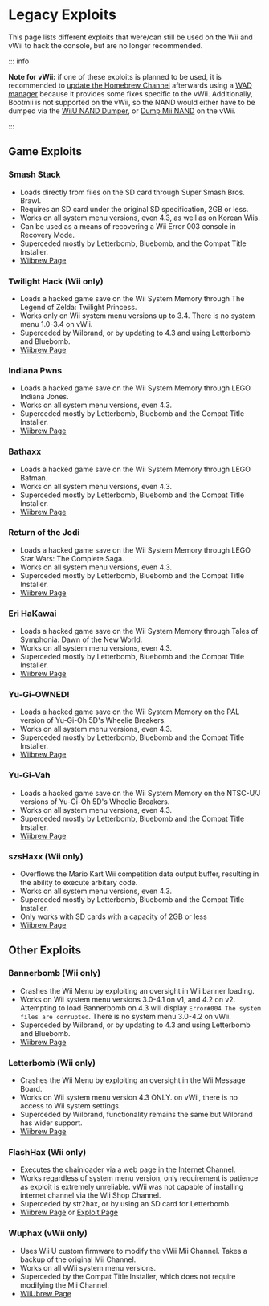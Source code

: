 # Legacy Exploits

This page lists different exploits that were/can still be used on the Wii and vWii to hack the console, but are no longer recommended.

::: info

**Note for vWii:** if one of these exploits is planned to be used, it is recommended to [update the Homebrew Channel](https://github.com/FIX94/hbc/releases/tag/1.1.4-1) afterwards using a [WAD manager](yawmme) because it provides some fixes specific to the vWii.  Additionally, Bootmii is not supported on the vWii, so the NAND would either have to be dumped via the [WiiU NAND Dumper](wiiu-nand-dumper), or [Dump Mii NAND](https://oscwii.org/library/app/DmpMiNND) on the vWii.

:::

## Game Exploits

### Smash Stack

- Loads directly from files on the SD card through Super Smash Bros. Brawl.
- Requires an SD card under the original SD specification, 2GB or less.
- Works on all system menu versions, even 4.3, as well as on Korean Wiis.
- Can be used as a means of recovering a Wii Error 003 console in Recovery Mode.
- Superceded mostly by Letterbomb, Bluebomb, and the Compat Title Installer.
- [Wiibrew Page](https://wiibrew.org/wiki/Smash_Stack)

### Twilight Hack (Wii only)

- Loads a hacked game save on the Wii System Memory through The Legend of Zelda: Twilight Princess.
- Works only on Wii system menu versions up to 3.4. There is no system menu 1.0-3.4 on vWii.
- Superceded by Wilbrand, or by updating to 4.3 and using Letterbomb and Bluebomb.
- [Wiibrew Page](https://wiibrew.org/wiki/Twilight_Hack)

### Indiana Pwns

- Loads a hacked game save on the Wii System Memory through LEGO Indiana Jones.
- Works on all system menu versions, even 4.3.
- Superceded mostly by Letterbomb, Bluebomb and the Compat Title Installer.
- [Wiibrew Page](https://wiibrew.org/wiki/Indiana_Pwns)

### Bathaxx

- Loads a hacked game save on the Wii System Memory through LEGO Batman.
- Works on all system menu versions, even 4.3.
- Superceded mostly by Letterbomb, Bluebomb and the Compat Title Installer.
- [Wiibrew Page](https://wiibrew.org/wiki/Bathaxx)

### Return of the Jodi

- Loads a hacked game save on the Wii System Memory through LEGO Star Wars: The Complete Saga.
- Works on all system menu versions, even 4.3.
- Superceded mostly by Letterbomb, Bluebomb and the Compat Title Installer.
- [Wiibrew Page](https://wiibrew.org/wiki/Return_of_the_Jodi)

### Eri HaKawai

- Loads a hacked game save on the Wii System Memory through Tales of Symphonia: Dawn of the New World.
- Works on all system menu versions, even 4.3.
- Superceded mostly by Letterbomb, Bluebomb and the Compat Title Installer.
- [Wiibrew Page](https://wiibrew.org/wiki/Eri_HaKawai)

### Yu-Gi-OWNED!

- Loads a hacked game save on the Wii System Memory on the PAL version of Yu-Gi-Oh 5D's Wheelie Breakers.
- Works on all system menu versions, even 4.3.
- Superceded mostly by Letterbomb, Bluebomb and the Compat Title Installer.
- [Wiibrew Page](https://wiibrew.org/wiki/Yu-Gi-OWNED!)

### Yu-Gi-Vah

- Loads a hacked game save on the Wii System Memory on the NTSC-U/J versions of Yu-Gi-Oh 5D's Wheelie Breakers.
- Works on all system menu versions, even 4.3.
- Superceded mostly by Letterbomb, Bluebomb and the Compat Title Installer.
- [Wiibrew Page](https://wiibrew.org/wiki/Yu-Gi-Vah)

### szsHaxx (Wii only)

- Overflows the Mario Kart Wii competition data output buffer, resulting in the ability to execute arbitary code.
- Works on all system menu versions, even 4.3.
- Superceded mostly by Letterbomb, Bluebomb and the Compat Title Installer.
- Only works with SD cards with a capacity of 2GB or less
- [Wiibrew Page](https://wiibrew.org/wiki/SzsHaxx)

## Other Exploits

### Bannerbomb (Wii only)

- Crashes the Wii Menu by exploiting an oversight in Wii banner loading.
- Works on Wii system menu versions 3.0-4.1 on v1, and 4.2 on v2. Attempting to load Bannerbomb on 4.3 will display `Error#004 The system files are corrupted`. There is no system menu 3.0-4.2 on vWii.
- Superceded by Wilbrand, or by updating to 4.3 and using Letterbomb and Bluebomb.
- [Wiibrew Page](https://wiibrew.org/wiki/Bannerbomb)

### Letterbomb (Wii only)

- Crashes the Wii Menu by exploiting an oversight in the Wii Message Board.
- Works on Wii system menu version 4.3 ONLY. on vWii, there is no access to Wii system settings.
- Superceded by Wilbrand, functionality remains the same but Wilbrand has wider support.
- [Wiibrew Page](https://wiibrew.org/wiki/LetterBomb)

### FlashHax (Wii only)

- Executes the chainloader via a web page in the Internet Channel.
- Works regardless of system menu version, only requirement is patience as exploit is extremely unreliable. vWii was not capable of installing internet channel via the Wii Shop Channel.
- Superceded by str2hax, or by using an SD card for Letterbomb.
- [Wiibrew Page](https://wiibrew.org/wiki/FlashHax) or [Exploit Page](flashhax)

### Wuphax (vWii only)

- Uses Wii U custom firmware to modify the vWii Mii Channel. Takes a backup of the original Mii Channel.
- Works on all vWii system menu versions.
- Superceded by the Compat Title Installer, which does not require modifying the Mii Channel.
- [WiiUbrew Page](https://wiiubrew.org/wiki/Wuphax)

